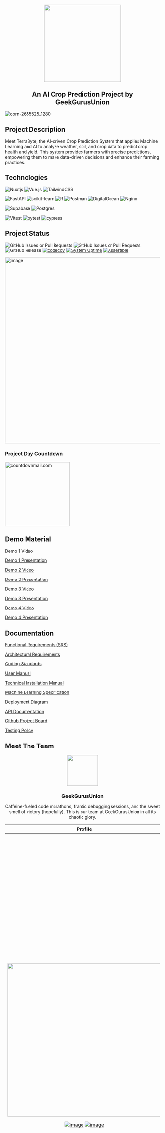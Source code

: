 <p align="center">
  <img src="https://github.com/COS301-SE-2024/Crop-Prediction-System/assets/29703077/9ec5395e-132d-4fee-bc92-cc732c6da562" width="250" height="auto">
  <h2 align="center">An AI Crop Prediction Project by GeekGurusUnion</h2>
</p>

![corn-2655525_1280](https://github.com/COS301-SE-2024/Crop-Prediction-System/assets/29703077/f64d4582-77f1-457e-90dd-2a114a866a05)

## Project Description

Meet TerraByte, the AI-driven Crop Prediction System that applies Machine Learning and AI to analyze weather, soil, and crop data to predict crop health and yield. This system provides farmers with precise predictions, empowering them to make data-driven decisions and enhance their farming practices.

## Technologies

![Nuxtjs](https://img.shields.io/badge/Nuxt-002E3B?style=for-the-badge&logo=nuxtdotjs&logoColor=#00DC82)
![Vue.js](https://img.shields.io/badge/vuejs-%2335495e.svg?style=for-the-badge&logo=vuedotjs&logoColor=%234FC08D)
![TailwindCSS](https://img.shields.io/badge/tailwindcss-%2338B2AC.svg?style=for-the-badge&logo=tailwind-css&logoColor=white)

![FastAPI](https://img.shields.io/badge/FastAPI-005571?style=for-the-badge&logo=fastapi)
![scikit-learn](https://img.shields.io/badge/scikit--learn-%23F7931E.svg?style=for-the-badge&logo=scikit-learn&logoColor=white)
![R](https://img.shields.io/badge/r-%23276DC3.svg?style=for-the-badge&logo=r&logoColor=white)
![Postman](https://img.shields.io/badge/Postman-FF6C37?style=for-the-badge&logo=postman&logoColor=white)
![DigitalOcean](https://img.shields.io/badge/DigitalOcean-%230167ff.svg?style=for-the-badge&logo=digitalOcean&logoColor=white)
![Nginx](https://img.shields.io/badge/nginx-%23009639.svg?style=for-the-badge&logo=nginx&logoColor=white)

![Supabase](https://img.shields.io/badge/Supabase-3ECF8E?style=for-the-badge&logo=supabase&logoColor=white)
![Postgres](https://img.shields.io/badge/postgres-%23316192.svg?style=for-the-badge&logo=postgresql&logoColor=white)

![Vitest](https://img.shields.io/badge/Vitest-black?style=for-the-badge)
![pytest](https://img.shields.io/badge/pytest-20555A?style=for-the-badge&logo=pytest)
![cypress](https://img.shields.io/badge/-cypress-%23E5E5E5?style=for-the-badge&logo=cypress&logoColor=058a5e)

## Project Status

![GitHub Issues or Pull Requests](https://img.shields.io/github/issues/COS301-SE-2024/Crop-Prediction-System?logo=Github&link=https%3A%2F%2Fgithub.com%2FCOS301-SE-2024%2FCrop-Prediction-System%2Fissues)
![GitHub Issues or Pull Requests](https://img.shields.io/github/issues-closed/COS301-SE-2024/Crop-Prediction-System?logo=Github&link=https%3A%2F%2Fgithub.com%2FCOS301-SE-2024%2FCrop-Prediction-System%2Fissues)
![GitHub Release](https://img.shields.io/github/v/release/COS301-SE-2024/Crop-Prediction-System?logo=Github)
[![codecov](https://codecov.io/gh/COS301-SE-2024/Crop-Prediction-System/graph/badge.svg?token=WwjFFuFVr7)](https://codecov.io/gh/COS301-SE-2024/Crop-Prediction-System)
[![System Uptime](https://img.shields.io/pingpong/uptime/sp_bf59a60096094040a09ea511e5b93cee?label=Website%20Uptime)](https://terrabyte.pingpong.host/)
[![Assertible](https://assertible.com/apis/9e78aa9b-a667-4256-93b3-f89a9b26961b/status?api_token=hF30yIrlSGpMqbfo)](https://assertible.com/dashboard#/services/9e78aa9b-a667-4256-93b3-f89a9b26961b/results)

<img width="607" alt="image" src="https://github.com/user-attachments/assets/98b7e610-caa4-4037-9eed-3da3fc19a174">

### Project Day Countdown

<img src="https://i.countdownmail.com/3aprft.gif" style="width:210px;" border="0" alt="countdownmail.com"/> 

## Demo Material

<a href="https://youtu.be/JHFqWU64STM">Demo 1 Video</a>

<a href="https://www.canva.com/design/DAGGzo2_JZ0/q4WXYNgFuAQ9xFbv1Uo55A/edit?utm_content=DAGGzo2_JZ0&utm_campaign=designshare&utm_medium=link2&utm_source=sharebutton">Demo 1 Presentation</a>

<a href="https://youtu.be/n9GdBw7bQcw">Demo 2 Video</a>

<a href="https://www.canva.com/design/DAGItX_W4V8/OzXuycDqygKwqtf94wqkxg/edit?utm_content=DAGItX_W4V8&utm_campaign=designshare&utm_medium=link2&utm_source=sharebutton">Demo 2 Presentation</a>

<a href="https://youtu.be/n9GdBw7bQcw">Demo 3 Video</a>

<a href="https://www.canva.com/design/DAGNoDGk9Xw/EF4AfOHztK41WQi1NOY2nw/edit?utm_content=DAGNoDGk9Xw&utm_campaign=designshare&utm_medium=link2&utm_source=sharebutton">Demo 3 Presentation</a>

<a href="https://youtu.be/dU-74dr_FfI">Demo 4 Video</a>

<a href="https://www.canva.com/design/DAGSB8SQ4hA/3_F1AMF0_MbSsHcfHMSC6w/edit?utm_content=DAGSB8SQ4hA&utm_campaign=designshare&utm_medium=link2&utm_source=sharebutton">Demo 4 Presentation</a>

## Documentation

<a href="https://github.com/COS301-SE-2024/Crop-Prediction-System/blob/feature/docs/docs/SRS%20Demo%203.pdf">Functional Requirements (SRS)</a>

<a href="https://github.com/COS301-SE-2024/Crop-Prediction-System/blob/feature/docs/docs/Architectural%20Requirements.pdf">Architectural Requirements</a>

<a href="https://github.com/COS301-SE-2024/Crop-Prediction-System/blob/feature/docs/docs/Coding%20Standards.pdf">Coding Standards</a>

<a href="https://github.com/COS301-SE-2024/Crop-Prediction-System/blob/feature/docs/docs/User%20Manual.pdf">User Manual</a>

<a href="https://github.com/COS301-SE-2024/Crop-Prediction-System/blob/feature/docs/docs/Technical%20Installation%20Manual.pdf">Technical Installation Manual</a>

<a href="https://github.com/COS301-SE-2024/Crop-Prediction-System/blob/feature/docs/docs/ML%20Model%20Documentation.pdf">Machine Learning Specification</a>

<a href="https://github.com/COS301-SE-2024/Crop-Prediction-System/wiki/Netlify-Deployment">Deployment Diagram</a>

<a href="https://documenter.getpostman.com/view/26558432/2sA3Qwaoyd">API Documentation</a>

<a href="https://github.com/orgs/COS301-SE-2024/projects/57/views/4">Github Project Board</a>

<a href="https://github.com/COS301-SE-2024/Crop-Prediction-System/blob/feature/docs/docs/Testing%20Policy.pdf" >Testing Policy</a>


## Meet The Team

<div align=center>
  <img src="https://github.com/COS301-SE-2024/Crop-Prediction-System/assets/29703077/1e05706a-e391-4147-aceb-e39e570da814" width="100" height="auto"/>
  <h3>GeekGurusUnion</h3>
  <p>Caffeine-fueled code marathons, frantic debugging sessions, and the sweet smell of victory (hopefully). This is our team at GeekGurusUnion in all its chaotic glory.</p>
</div>

| Profile | Description |
|--------|-------------|
| <img src="https://lh7-us.googleusercontent.com/ohlTgtqp9JlCe1B0mNgzQn15z51_MM42nggdKmNcSkhxCvxqM50AWx4ZV7hdnDdQ8KPsgglVX2ZqaPP8xrXu-yNduKUHYOU8USNsldqe93onj190vD5JlLQuOxrjVNBJuzvwQwvm76EC08SMKm1Co_A" width="500" height="auto" class="team-avatar"> <p align="center"> [![image](https://img.shields.io/badge/LinkedIn-0077B5?style=for-the-badge&logo=linkedin&logoColor=white 'LinkedIn Profile')](https://www.linkedin.com/in/xavierreynolds/) [![image](https://img.shields.io/badge/Github-000000?style=for-the-badge&logo=github&logoColor=white 'LinkedIn Profile')](https://github.com/Xavier893)</p> | <h3>Xavier Reynolds</h3><strong>Project Manager, Designer, Architect, UI Engineer</strong><br><br> Xavier Reynolds is a final year BSc Computer Science student with a passion for frontend development and design. He leverages his skills in the real world through freelance website creation work, having successfully deployed his first website in December 2023. This experience complements his diverse skill set, which includes proficiency in design tools like Figma and Spline for 3D modelling, as well as experience with frontend frameworks like React. Beyond frontend development, Xavier possesses a keen interest in cybersecurity and penetration testing. He has a proven ability to think outside the box and solve problems, demonstrated by his completion of penetration testing courses.<br><br> |
| <img src="https://lh7-us.googleusercontent.com/fN23DwOOS7nrxknU0SsyC-MOmnGHUqpR4hP3BHMvWmNadpOlFToiyMwzd0KBg4VO-72vdfhBa9c96Q-EFHE1u7hDSAo7cYKZZ9gIiJnwBCTkVgviWxZnewhQ16NcUMOyV8h9FSG7t8EALkQRKe8Fa7M" width="500" height="auto" class="team-avatar"> <p align="center"> [![image](https://img.shields.io/badge/LinkedIn-0077B5?style=for-the-badge&logo=linkedin&logoColor=white 'LinkedIn Profile')](https://www.linkedin.com/in/iwandejong/) [![image](https://img.shields.io/badge/Github-000000?style=for-the-badge&logo=github&logoColor=white 'LinkedIn Profile')](https://github.com/iwandejong) </p> | <h3>Iwan de Jong</h3><strong>Data & ML Engineer, Business Analyst, Backend Engineer</strong><br><br> Iwan de Jong is a highly motivated computer science student double majoring in Statistics, uniquely positioned to excel in AI and Machine Learning applications like crop prediction. His technical capabilities span both full-stack web development and data engineering, providing a well-rounded foundation for building complex data-driven solutions. Having previous experiences with cloud platforms positions him perfectly for working efficiently on the backend side of things. Beyond his technical skills, Iwan's freelance experience deepened his understanding of the client process.<br><br> |
| <img src="https://lh7-us.googleusercontent.com/xyPzCWwEhht226R4wbvJSDdeKJT4vt44GZFtb9CrFZXNr-dX9Kyo-pq-Iv9etgdxM2f33RSYwbjnY9qtu0D_QTaJdwM2mHiUhidgipZf8NuS1nEIzDu3If3wpuIoMcjEAOEhY2kf5ezMJ_JAu7r0qIY" width="500" height="auto" class="team-avatar"> <p align="center"> [![image](https://img.shields.io/badge/LinkedIn-0077B5?style=for-the-badge&logo=linkedin&logoColor=white 'LinkedIn Profile')](https://www.linkedin.com/in/tiaan-pouwels-310695271/) [![image](https://img.shields.io/badge/Github-000000?style=for-the-badge&logo=github&logoColor=white 'LinkedIn Profile')](https://github.com/Tiaan2)</p> | <h3>Tiaan Pouwels</h3><strong>DevOps & Backend Engineer</strong><br><br> Tiaan Pouwels, a final-year BSc Computer Science student with a strong foundation in software development, brings valuable experience from his internships at a software development company (2022 & 2024). During his internships, he honed his skills in backend development (C#, .NET, Java, and Python) and gained practical experience with DevOps (git, fork, GitHub-actions, husky). Tiaan's proactive approach is evident in his recent exploration of DevOps methodologies, demonstrating his commitment to building efficient and secure software solutions. This skillset, particularly his expertise in backend development and DevOps, is crucial for developing and maintaining a reliable AI prediction application.<br><br> |
| <img src="https://lh7-us.googleusercontent.com/fgb5GnBciqDLosEB-WpNZk0iCHwXSww82ZMYIQmGC4WgF1PNN0J7aCBFXnX2c14e_TA9bcMF9Nword-SGtrKsAQuuDUiqz2Ys0BkWlx5jbtKJeknI3b5yF2l0BFW4UY8iArKB0pPW7huD6GKh_M9c6w" width="500" height="auto" class="team-avatar"> <p align="center"> [![image](https://img.shields.io/badge/LinkedIn-0077B5?style=for-the-badge&logo=linkedin&logoColor=white 'LinkedIn Profile')](https://www.linkedin.com/in/saeed-mangera) [![image](https://img.shields.io/badge/Github-000000?style=for-the-badge&logo=github&logoColor=white 'LinkedIn Profile')](https://github.com/SMangera8)</p> | <h3>Saeed Mangera</h3><strong>UI & Testing Engineer</strong><br><br> With a robust grounding in ReactJS and Frontend Development, along with an innate ability for problem-solving and rapid learning, Saeed Mangera is poised to confront diverse challenges head-on. His versatility and expertise empower him to make meaningful contributions to any project or team setting, ensuring effective outcomes and collaborative success. Additionally, Saeed harbours a passion for artificial intelligence, further enhancing his ability to innovate and excel in cutting-edge technology solutions.<br><br> |
| <img src="https://lh7-us.googleusercontent.com/XfiU3igQ4aAxitc8O_R65oRHyxdeefwQvt2bS7b-jQvuUb2ez0PZxkR6kfdRYgdv91Oa1frBPdRx15eDVhMbrjmp77Stwwx6DZckk6k6Z6YbJUtCrb3VC6lG2U8AtdeciUm22H6csP_d-LmvRfE11Po" width="500" height="auto" class="team-avatar"> <p align="center"> [![image](https://img.shields.io/badge/LinkedIn-0077B5?style=for-the-badge&logo=linkedin&logoColor=white 'LinkedIn Profile')](https://www.linkedin.com/in/jacobus-smit-a08823288/) [![image](https://img.shields.io/badge/Github-000000?style=for-the-badge&logo=github&logoColor=white 'LinkedIn Profile')](https://github.com/SW1F7YY)</p> | <h3>Jacobus Smit</h3><strong>Testing, Backend & IoT Engineer</strong><br><br> Jacobus Smit, BSc Computer Science student, demonstrates expertise in Object-Oriented Programming. His hard working mentality drives him to put in the extra effort when it is needed the most. In addition to his studies, Jacobus has been gaining firsthand experience with his father, who is a fertiliser sales agent, to learn what types of products can be used to boost crop growth as well as identify problems with a variety of crops and how to correct them. This puts Jacobus in a unique position with past experience in the agricultural field, and an understanding for the needs of farmers.<br><br> |

